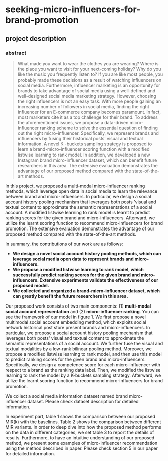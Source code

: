 # seeking-micro-influencers-for-brand-promotion

## project description

### abstract
>What made you want to wear the clothes you are wearing? Where is the place you want to visit for your next-coming holiday? Why do you like the music you frequently listen to? If you are like most people, you probably made these decisions as a result of watching influencers on social media. Furthermore, influencer marketing is an opportunity for brands to take advantage of social media using a well-defined and well-designed social media marketing strategy. However, choosing the right influencers is not an easy task. With more people gaining an increasing number of followers in social media, finding the right influencer for an E-commerce company becomes paramount. In fact, most marketers cite it as a top challenge for their brand. To address the aforementioned issues, we propose a data-driven micro-influencer ranking scheme to solve the essential question of finding out the right micro-influencer. Specifically, we represent brands and influencers by fusing their historical posts’ visual and textual information. A novel К -buckets sampling strategy is proposed to learn a brand-micro-influencer scoring function with a modified listwise learning to rank model. In addition, we developed a new Instagram brand micro-influencer dataset, which can benefit future researchers in this area. The extensive evaluation demonstrates the advantage of our proposed method compared with the state-of-the-art methods.

In this project, we proposed a multi-modal micro-influencer ranking methods, which leverage open data in social media to learn the relevance between brand and micro-influencers. In particular, we design a social account history pooling mechanism that leverages both posts 'visual and textual content to approximate the semantic representations of a social account. A modified listwise learning to rank model is learnt to predict ranking scores for the given brand and micro-influencers. Afterward, we utilize the learnt scoring function to recommend micro-influencers for brand promotion. The extensive evaluation demonstrates the advantage of our proposed method compared with the state-of-the-art methods.<br>

In summary, the contributions of our work are as follows:<br>
* **We design a novel social account history pooling methods, which can leverage social media open data to represent brands and micro-influencers.**
* **We propose a modified listwise learning to rank model, which successfully predict ranking scores for the given brand and micro-influencers. Extensive experiments validate the effectiveness of our proposed model.**
* **We collected and organized a brand-micro-influencer dataset, which can greatly benefit the future researchers in this area.**

Our proposed work consists of two main components: (1) **multi-modal social account representation** and (2) **micro-influencer ranking**. You can see the framework of our model in figure 1. We first propose a novel multimodal social account embedding method, which exploits social network historical post store present brands and micro-influencers. In particular, we propose a social account history pooling mechanism that leverages both posts' visual and textual content to approximate the semantic representations of a social account. We further fuse the visual and textual modalities by a low-rank bilinear pooling method. Moreover, we propose a modified listwise learning to rank model, and then use this model to predict ranking scores for the given brand and micro-influencers. Specifically, we design a competence score for each micro-influencer with respect to a brand as the ranking data label. Then, we modified the listwise learning to rank the model by a К-buckets sampling strategy. Afterward, we utilize the learnt scoring function to recommend micro-influencers for brand promotion.<br>

We collect a social media information dataset named brand micro-influencer dataset. Please check dataset description for detailed information.<br>

In experiment part, table 1 shows the comparison between our proposed MIR(k) with the baselines. Table 2 shows the comparison between different MIR variants. In order to deep dive into how the proposed method performs on the data in different categories, we set table 3 to report the details of results. Furthermore, to have an intuitive understanding of our proposed method, we present some examples of micro-influencer recommendation using the method described in paper. Please check section 5 in our paper for detailed information.<br>

